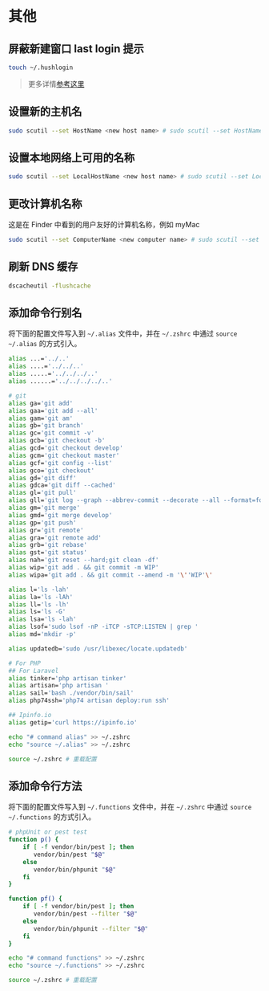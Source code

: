 # 其他

## 屏蔽新建窗口 last login 提示

```bash
touch ~/.hushlogin
```

> 更多详情[参考这里](http://osxdaily.com/2010/06/22/remove-the-last-login-message-from-the-terminal/)

## 设置新的主机名

```bash
sudo scutil --set HostName <new host name> # sudo scutil --set HostName mac-mini
```

## 设置本地网络上可用的名称

```bash
sudo scutil --set LocalHostName <new host name> # sudo scutil --set LocalHostName curder-mac-mini
```

## 更改计算机名称

这是在 Finder 中看到的用户友好的计算机名称，例如 myMac

```bash
sudo scutil --set ComputerName <new computer name> # sudo scutil --set ComputerName curder-mac-mini 
```

## 刷新 DNS 缓存

```bash
dscacheutil -flushcache
```

## 添加命令行别名

将下面的配置文件写入到 `~/.alias` 文件中，并在 `~/.zshrc` 中通过 `source ~/.alias` 的方式引入。

```bash
alias ...='../..'
alias ....='../../..'
alias .....='../../../..'
alias ......='../../../../..'

# git
alias ga='git add'
alias gaa='git add --all'
alias gam='git am'
alias gb='git branch'
alias gc='git commit -v'
alias gcb='git checkout -b'
alias gcd='git checkout develop'
alias gcm='git checkout master'
alias gcf='git config --list'
alias gco='git checkout'
alias gd='git diff'
alias gdca='git diff --cached'
alias gl='git pull'
alias gll='git log --graph --abbrev-commit --decorate --all --format=format:'\''%C(bold blue)%h%C(reset) - %C(bold cyan)%aD%C(dim white) - %an%C(reset) %C(bold green)(%ar)%C(reset)%C(bold yellow)%d%C(reset)%n %C(white)%s%C(reset)'\'
alias gm='git merge'
alias gmd='git merge develop'
alias gp='git push'
alias gr='git remote'
alias gra='git remote add'
alias grb='git rebase'
alias gst='git status'
alias nah='git reset --hard;git clean -df'
alias wip='git add . && git commit -m WIP'
alias wipa='git add . && git commit --amend -m '\''WIP'\'

alias l='ls -lah'
alias la='ls -lAh'
alias ll='ls -lh'
alias ls='ls -G'
alias lsa='ls -lah'
alias lsof='sudo lsof -nP -iTCP -sTCP:LISTEN | grep '
alias md='mkdir -p'

alias updatedb='sudo /usr/libexec/locate.updatedb'

# For PHP
## For Laravel
alias tinker='php artisan tinker'
alias artisan='php artisan '
alias sail='bash ./vendor/bin/sail'
alias php74ssh='php74 artisan deploy:run ssh'

## Ipinfo.io
alias getip='curl https://ipinfo.io'
```

```bash
echo "# command alias" >> ~/.zshrc
echo "source ~/.alias" >> ~/.zshrc

source ~/.zshrc # 重载配置
```


## 添加命令行方法

将下面的配置文件写入到 `~/.functions` 文件中，并在 `~/.zshrc` 中通过 `source ~/.functions` 的方式引入。

```bash
# phpUnit or pest test
function p() {
    if [ -f vendor/bin/pest ]; then
       vendor/bin/pest "$@"
    else
       vendor/bin/phpunit "$@"
    fi
}

function pf() {
    if [ -f vendor/bin/pest ]; then
       vendor/bin/pest --filter "$@"
    else
       vendor/bin/phpunit --filter "$@"
    fi
}
```


```bash
echo "# command functions" >> ~/.zshrc
echo "source ~/.functions" >> ~/.zshrc

source ~/.zshrc # 重载配置
```